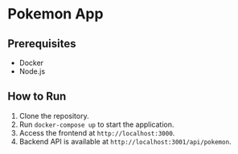 # Pokemon App

## Prerequisites
- Docker
- Node.js

## How to Run
1. Clone the repository.
2. Run `docker-compose up` to start the application.
3. Access the frontend at `http://localhost:3000`.
4. Backend API is available at `http://localhost:3001/api/pokemon`.
